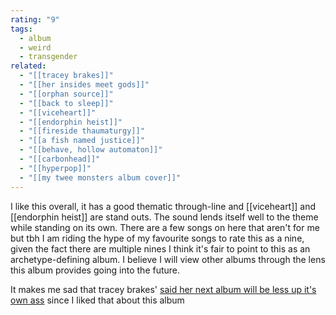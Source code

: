 ```yaml
---
rating: "9"
tags:
  - album
  - weird
  - transgender
related:
  - "[[tracey brakes]]"
  - "[[her insides meet gods]]"
  - "[[orphan source]]"
  - "[[back to sleep]]"
  - "[[viceheart]]"
  - "[[endorphin heist]]"
  - "[[fireside thaumaturgy]]"
  - "[[a fish named justice]]"
  - "[[behave, hollow automaton]]"
  - "[[carbonhead]]"
  - "[[hyperpop]]"
  - "[[my twee monsters album cover]]"
---
```

I like this overall, it has a good thematic through-line and [[viceheart]] and [[endorphin heist]] are stand outs. The sound lends itself well to the theme while standing on its own. There are a few songs on here that aren't for me but tbh I am riding the hype of my favourite songs to rate this as a nine, given the fact there are multiple nines I think it's fair to point to this as an archetype-defining album. I believe I will view other albums through the lens this album provides going into the future.

It makes me sad that tracey brakes' [said her next album will be less up it's own ass](https://x.com/traceybrakes/status/1870040542576554130) since I liked that about this album 